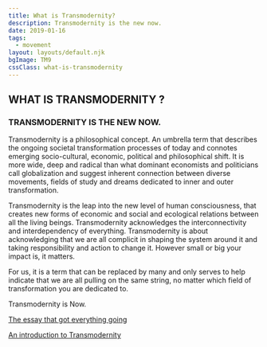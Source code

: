 ```yaml
---
title: What is Transmodernity?
description: Transmodernity is the new now.
date: 2019-01-16
tags:
  - movement
layout: layouts/default.njk
bgImage: TM9
cssClass: what-is-transmodernity
---
```

## WHAT IS TRANSMODERNITY ?

### TRANSMODERNITY IS THE NEW NOW.

Transmodernity is a philosophical concept. An umbrella term that describes the ongoing societal transformation processes of today and connotes emerging socio-cultural, economic, political and philosophical shift. It is more wide, deep and radical than what dominant economists and politicians call globalization and suggest inherent connection between diverse movements, fields of study and dreams dedicated to inner and outer transformation.

Transmodernity is the leap into the new level of human consciousness, that creates new forms of economic and social and ecological relations between all the living beings. Transmodernity acknowledges the interconnectivity and interdependency of everything. Transmodernity is about acknowledging that we are all complicit in shaping the system around it and taking responsibility and action to change it. However small or big your impact is, it matters.

For us, it is a term that can be replaced by many and only serves to help indicate that we are all pulling on the same string, no matter which field of transformation you are dedicated to.

Transmodernity is Now.

<a href="https://drive.google.com/file/d/1hEyNdAIyn6sBdexz7oIeeDw0N3Q1yjvZ/view?usp=sharing" target="_blank" rel="noopener noreferrer">The essay that got everything going</a>

<a href="https://vimeo.com/69534592" target="_blank" rel="noopener noreferrer">An introduction to Transmodernity</a>

